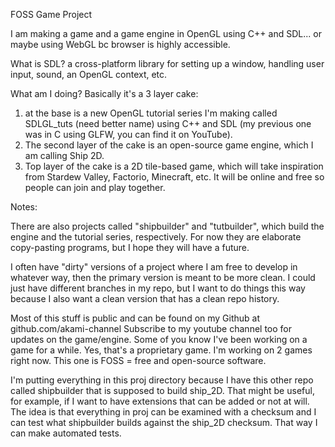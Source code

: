 
FOSS Game Project

I am making a game and a game engine in OpenGL using C++ and SDL... or maybe using WebGL bc browser is highly accessible.

What is SDL?
a cross-platform library for setting up a window, handling user input, sound, an OpenGL context, etc.

What am I doing?
Basically it's a 3 layer cake:
1) at the base is a new OpenGL tutorial series I'm making called SDLGL_tuts (need better name) using
C++ and SDL (my previous one was in C using GLFW, you can find it on YouTube).
2) The second layer of the cake is an open-source game engine, which I am calling Ship 2D.
3) Top layer of the cake is a 2D tile-based game, which will take inspiration from Stardew Valley, Factorio, Minecraft, etc. It will be online and free so people can join and play together.

Notes:

There are also projects called "shipbuilder" and "tutbuilder", which build the engine and the tutorial series, respectively. For now they are elaborate copy-pasting programs, but I hope they will have a future.

I often have "dirty" versions of a project where I am free to develop in whatever way, then
the primary version is meant to be more clean. I could just have different branches in my repo, but I want to do things this way because I also want a clean version that has a clean repo history.

Most of this stuff is public and can be found on my Github at github.com/akami-channel
Subscribe to my youtube channel too for updates on the game/engine.
Some of you know I've been working on a game for a while. Yes, that's a proprietary game.
I'm working on 2 games right now. This one is FOSS = free and open-source software.

I'm putting everything in this proj directory because I have this other repo called shipbuilder that is supposed to build ship_2D. That might be useful, for example, if I want to have extensions that can be added or not at will. The idea is that everything in proj can be examined with a checksum and I can test what shipbuilder builds against the ship_2D checksum. That way I can make automated tests.

